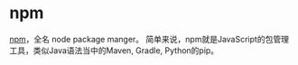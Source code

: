 # npm
[npm](https://www.npmjs.com/)，全名 node package manger。
简单来说，npm就是JavaScript的包管理工具，类似Java语法当中的Maven, Gradle, Python的pip。
